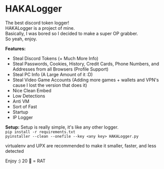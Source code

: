 # HAKALogger
The best discord token logger! <br>
HAKALogger is a project of mine. <br>
Basically, I was bored so I decided to make a super OP grabber. <br>
So yeah, enjoy.

**Features:**
- Steal Discord Tokens (+ Much More Info) <br>
- Steal Passwords, Cookies, History, Credit Cards, Phone Numbers, and Addresses from all Browsers (Profile Support) <br>
- Steal PC Info (A Large Amount of it :D) <br>
- Steal Video Game Accounts (Adding more games + wallets and VPN's cause I lost the version that does it) <br>
- Nice Clean Embed <br>
- Low Detections <br>
- Anti VM <br>
- Sort of Fast <br>
- Startup <br>
- IP Logger <br>

**Setup:**
Setup is really simple, it's like any other logger. <br>
`pip install -r requirements.txt` <br>
`pyinstaller --clean --onefile --key <any key> HAKALogger.py` <br>

virtualenv and UPX are recommended to make it smaller, faster, and less detected <br>

Enjoy :)
20 🌟 = RAT